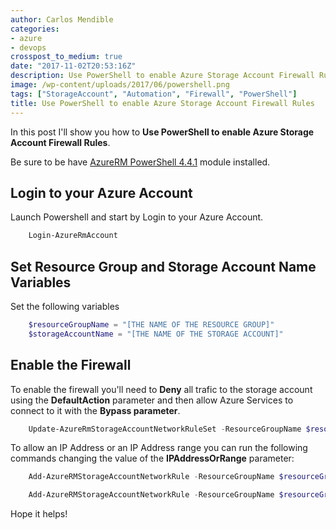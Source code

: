 ```yaml
---
author: Carlos Mendible
categories:
- azure
- devops
crosspost_to_medium: true
date: "2017-11-02T20:53:16Z"
description: Use PowerShell to enable Azure Storage Account Firewall Rules
image: /wp-content/uploads/2017/06/powershell.png
tags: ["StorageAccount", "Automation", "Firewall", "PowerShell"]
title: Use PowerShell to enable Azure Storage Account Firewall Rules
---
```

In this post I'll show you how to **Use PowerShell to enable Azure Storage Account Firewall Rules**.

Be sure to be have [AzureRM PowerShell 4.4.1](https://www.powershellgallery.com/packages/AzureRM/4.4.1) module installed.

## **Login to your Azure Account**
Launch Powershell and start by Login to your Azure Account.

``` powershell
    Login-AzureRmAccount
```

## **Set Resource Group and Storage Account Name Variables**
Set the following variables

``` powershell
    $resourceGroupName = "[THE NAME OF THE RESOURCE GROUP]"
    $storageAccountName = "[THE NAME OF THE STORAGE ACCOUNT]"
```

## **Enable the Firewall**
To enable the firewall you'll need to **Deny** all trafic to the storage account using the **DefaultAction** parameter and then allow Azure Services to connect to it with the **Bypass parameter**.

``` powershell
    Update-AzureRmStorageAccountNetworkRuleSet -ResourceGroupName $resourceGroupName -Name $storageAccountName -DefaultAction Deny -Bypass AzureServices,Metrics,Logging
```

To allow an IP Address or an IP Address range you can run the following commands changing the value of the **IPAddressOrRange** parameter:

``` powershell
    Add-AzureRMStorageAccountNetworkRule -ResourceGroupName $resourceGroupName -AccountName $storageAccountName -IPAddressOrRange "79.159.46.90" 
```

``` powershell
    Add-AzureRMStorageAccountNetworkRule -ResourceGroupName $resourceGroupName -AccountName $storageAccountName -IPAddressOrRange "79.159.46.0/24" 
```
                
Hope it helps!